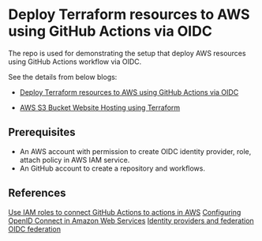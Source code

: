# Deploy Terraform resources to AWS using GitHub Actions via OIDC

The repo is used for demonstrating the setup that deploy AWS resources using GitHub Actions workflow via OIDC.

See the details from below blogs:
- [Deploy Terraform resources to AWS using GitHub Actions via OIDC](https://dev.to/camillehe1992/deploy-terraform-resources-to-aws-using-github-actions-via-oidc-3b9g)

- [AWS S3 Bucket Website Hosting using Terraform](https://dev.to/camillehe1992/aws-s3-bucket-website-hosting-using-terraform-4fk5)

## Prerequisites

- An AWS account with permission to create OIDC identity provider, role, attach policy in AWS IAM service.
- An GitHub account to create a repository and workflows.

## References

[Use IAM roles to connect GitHub Actions to actions in AWS](https://aws.amazon.com/blogs/security/use-iam-roles-to-connect-github-actions-to-actions-in-aws/)
[Configuring OpenID Connect in Amazon Web Services](https://docs.github.com/en/actions/deployment/security-hardening-your-deployments/configuring-openid-connect-in-amazon-web-services)
[](https://docs.github.com/en/actions/deployment/security-hardening-your-deployments/configuring-openid-connect-in-amazon-web-services)
[Identity providers and federation](https://docs.aws.amazon.com/IAM/latest/UserGuide/id_roles_providers.html)
[OIDC federation](https://docs.aws.amazon.com/IAM/latest/UserGuide/id_roles_providers_oidc.html)
